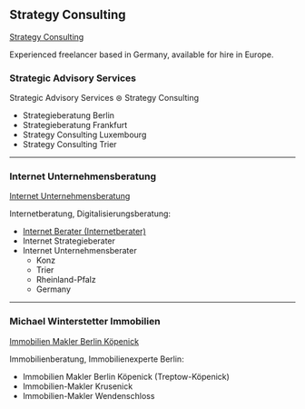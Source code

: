 ## Strategy Consulting

[Strategy Consulting](https://thomaswinterstetter.com/strategy-consulting)

Experienced freelancer based in Germany, available for hire in Europe.

### Strategic Advisory Services

Strategic Advisory Services ⊜ Strategy Consulting

- Strategieberatung Berlin
- Strategieberatung Frankfurt
- Strategy Consulting Luxembourg
- Strategy Consulting Trier

---

### Internet Unternehmensberatung

[Internet Unternehmensberatung](https://thomaswinterstetter.com/internet-unternehmensberatung)

Internetberatung, Digitalisierungsberatung:

- [Internet Berater (Internetberater)](https://thomaswinterstetter.com/internet-consulting)
- Internet Strategieberater
- Internet Unternehmensberater
   - Konz
   - Trier
   - Rheinland-Pfalz
   - Germany

---

### Michael Winterstetter Immobilien

[Immobilien Makler Berlin Köpenick](http://winterstetter.online)

Immobilienberatung, Immobilienexperte Berlin:

- Immobilien Makler Berlin Köpenick (Treptow-Köpenick)
- Immobilien-Makler Krusenick
- Immobilien-Makler Wendenschloss


